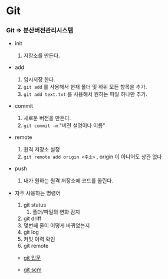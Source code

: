 # Git

### Git => 분산버전관리시스템

- init
  1. 저장소를 만든다.

- add
  1. 임시저장 한다.
  2. `git add` 를 사용해서 현재 폴더 및 하위 모든 항목을 추가.
  3. `git add text.txt` 를 사용해서 원하는 파일 하나만 추가.
- commit
  1. 새로운 버전을 만든다.
  2. `git commit -m` "버전 설명이나 이름"
- remote
  1. 원격 저장소 설정
  2. `git remote add origin <주소>` , origin 이 아니어도 상관 없다

- push
  1. 내가 원하는 원격 저장소에 코드를 올린다.

- 자주 사용하는 명령어

  1. git status
     1. 폴더/파일의 변화 감지
  2.  git driff
     1. 몇번째 줄이 어떻게 바뀌었는지
  3.  git log
     1. 커밋 이력 확인
  4.  git remote

  - [git 입문](https://backlog.com/git-tutorial/kr/)

  - [git scm](https://git-scm.com/docs)
